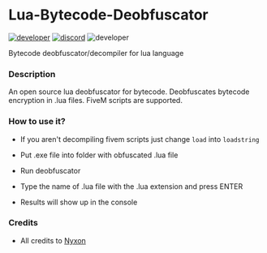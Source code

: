 # Lua-Bytecode-Deobfuscator
[![developer](https://img.shields.io/badge/Developer-Nyxon-c92aa7.svg?style=flat)](https://github.com/Nyxonn)
[![discord](https://img.shields.io/badge/Discord-Nyxon%234418-942ac9.svg?style=flat)](https://discordapp.com/users/690624129153630248)
![developer](https://img.shields.io/badge/Version-3.0-blueviolet.svg?style=flat)

Bytecode deobfuscator/decompiler for lua language

### Description

An open source lua deobfuscator for bytecode. Deobfuscates bytecode encryption in .lua files. FiveM scripts are supported.

### How to use it?

- If you aren't decompiling fivem scripts just change `load` into `loadstring`

- Put .exe file into folder with obfuscated .lua file
- Run deobfuscator
- Type the name of .lua file with the .lua extension and press ENTER
- Results will show up in the console

### Credits

- All credits to [Nyxon](https://github.com/Nyxonn)
